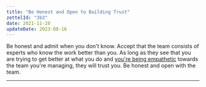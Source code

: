 ```yaml
---
title: "Be Honest and Open to Building Trust"
zettelId: "3b3"
date: 2021-11-28
updateDate: 2023-08-16
---
```


Be honest and admit when you don't know. Accept that the team consists of experts who know the work better than you. As long as they see that you are trying to get better at what you do and [you're being empathetic](/the-must-have-skill-for-every-leader-listening-with-empathy/) towards the team you're managing, they will trust you. Be honest and open with the team.

---
